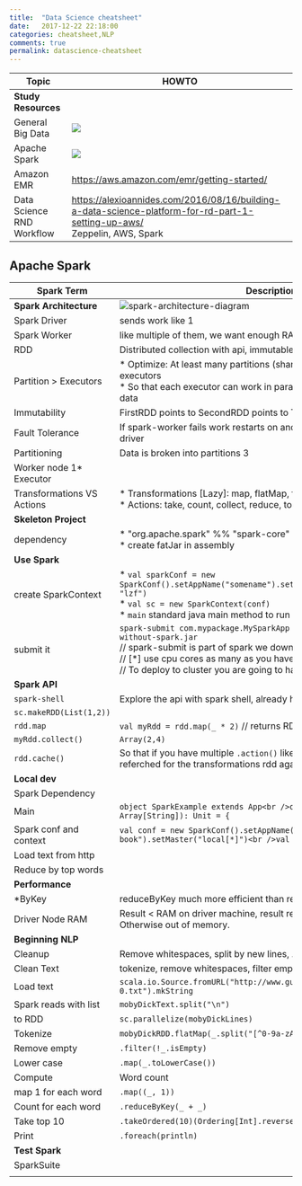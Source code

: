 ```yaml
---
title:  "Data Science cheatsheet"
date:   2017-12-22 22:18:00
categories: cheatsheet,NLP
comments: true
permalink: datascience-cheatsheet
---
```


| Topic                     | HOWTO                                    |
| ------------------------- | ---------------------------------------- |
| **Study Resources**       |                                          |
| General Big Data          | <a target="_blank"  href="https://www.amazon.com/gp/product/1946383481/ref=as_li_tl?ie=UTF8&camp=1789&creative=9325&creativeASIN=1946383481&linkCode=as2&tag=planetizer0c-20&linkId=58766618ae5432f218a7c8db17c0d4e5"><img border="0" src="//ws-na.amazon-adsystem.com/widgets/q?_encoding=UTF8&MarketPlace=US&ASIN=1946383481&ServiceVersion=20070822&ID=AsinImage&WS=1&Format=_SL250_&tag=planetizer0c-20" ></a><img src="//ir-na.amazon-adsystem.com/e/ir?t=planetizer0c-20&l=am2&o=1&a=1946383481" width="1" height="1" border="0" alt="" style="border:none !important; margin:0px !important;" /> |
| Apache Spark              | <a target="_blank"  href="https://www.amazon.com/gp/product/0672338513/ref=as_li_tl?ie=UTF8&camp=1789&creative=9325&creativeASIN=0672338513&linkCode=as2&tag=planetizer0c-20&linkId=9e3d739aad73dc61faee301221c4a8b9"><img border="0" src="//ws-na.amazon-adsystem.com/widgets/q?_encoding=UTF8&MarketPlace=US&ASIN=0672338513&ServiceVersion=20070822&ID=AsinImage&WS=1&Format=_SL250_&tag=planetizer0c-20" ></a><img src="//ir-na.amazon-adsystem.com/e/ir?t=planetizer0c-20&l=am2&o=1&a=0672338513" width="1" height="1" border="0" alt="" style="border:none !important; margin:0px !important;" /> |
| Amazon EMR                | https://aws.amazon.com/emr/getting-started/ |
| Data Science RND Workflow | https://alexioannides.com/2016/08/16/building-a-data-science-platform-for-rd-part-1-setting-up-aws/<br />Zeppelin, AWS, Spark |

## Apache Spark

| **Spark Term**             | **Description**                          |
| -------------------------- | ---------------------------------------- |
| **Spark Architecture**     | ![spark-architecture-diagram](https://spark.apache.org/docs/latest/img/cluster-overview.png) |
| Spark Driver               | sends work like 1                        |
| Spark Worker               | like multiple of them, we want enough RAM memory connecting to hdfs |
| RDD                        | Distributed collection with api, immutable, fault tolerant |
| Partition > Executors      | * Optimize: At least many partitions (shard) to data like num of executors<br />* So that each executor can work in parallel on some partition of the data |
| Immutability               | FirstRDD points to SecondRDD points to ThirdRDD (transformations) |
| Fault Tolerance            | If spark-worker fails work restarts on another spark-worker by spark-driver |
| Partitioning               | Data is broken into partitions 3         |
| Worker node 1* Executor    |                                          |
| Transformations VS Actions | * Transformations [Lazy]: map, flatMap, filter, groupBy, mapValues, ...<br />* Actions: take, count, collect, reduce, top |
| **Skeleton Project**       |                                          |
| dependency                 | * "org.apache.spark" %% "spark-core"<br />* create fatJar in assembly |
| **Use Spark**              |                                          |
| create SparkContext        | * `val sparkConf = new SparkConf().setAppName("somename").set("spark.io.compress.codec", "lzf")` <br />* `val sc = new SparkContext(conf)`<br />* `main` standard java main method to run your code. |
| submit it                  | `spark-submit com.mypackage.MySparkApp —master local[*] my-fat-jar-without-spark.jar` <br />// spark-submit is part of spark we downloaded<br />// [*] use cpu cores as many as you have<br />// To deploy to cluster you are going to have [many more params](https://spark.apache.org/docs/latest/submitting-applications.html) |
| **Spark API**              |                                          |
| `spark-shell`              | Explore the api with spark shell, already has spark context `sc` |
| `sc.makeRDD(List(1,2))`    |                                          |
| `rdd.map`                  | `val myRdd = rdd.map(_ * 2)` // returns RDD |
| `myRdd.collect()`          | `Array(2,4)`                             |
| `rdd.cache()`              | So that if you have multiple `.action()` like `.collect()` data won't be referched for the transformations rdd again. |
| **Local dev**              |                                          |
| Spark Dependency           | <script src="https://gist.github.com/tomer-ben-david/9068a65e798e226a979765c359ae8b31.js"></script> |
| Main                       | `object SparkExample extends App<br />override def main(args: Array[String]): Unit = {` |
| Spark conf and context     | `val conf = new SparkConf().setAppName("parse my book").setMaster("local[*]")<br />val sc = new SparkContext(conf)` |
| Load text from http        | <script src="https://gist.github.com/tomer-ben-david/d94bcd0060b8a9acb04857903d71cd81.js"></script> |
| Reduce by top words        | <script src="https://gist.github.com/tomer-ben-david/5662e1e709a74e7a69cb7d942c822fbc.js"></script> |
| **Performance**            |                                          |
| *ByKey                     | reduceByKey much more efficient than reduce, no shuffle. *byKey. |
| Driver Node RAM            | Result < RAM on driver machine, result returned through driver Otherwise out of memory. |
| **Beginning NLP**          |                                          |
| Cleanup                    | Remove whitespaces, split by new lines, ... |
| Clean Text                 | tokenize, remove whitespaces, filter empty strings, wors to lower case |
| Load text                  | `scala.io.Source.fromURL("http://www.gutenberg.org/files/2701/2701-0.txt").mkString` |
| Spark reads with list      | `mobyDickText.split("\n")`               |
| to RDD                     | `sc.parallelize(mobyDickLines)`          |
| Tokenize                   | `mobyDickRDD.flatMap(_.split("[^0-9a-zA-Z]"))` |
| Remove empty               | `.filter(!_.isEmpty)`                    |
| Lower case                 | `.map(_.toLowerCase())`                  |
| Compute                    | Word count                               |
| map 1 for each word        | `.map((_, 1))`                           |
| Count for each word        | `.reduceByKey(_ + _)`                    |
| Take top 10                | `.takeOrdered(10)(Ordering[Int].reverse.on(_._2))` |
| Print                      | `.foreach(println)`                      |
| **Test Spark**             |                                          |
| SparkSuite                 | <script src="https://gist.github.com/tomer-ben-david/7531e451c62f10addb3c997f5b2d125e.js"></script> |
|                            |                                          |

